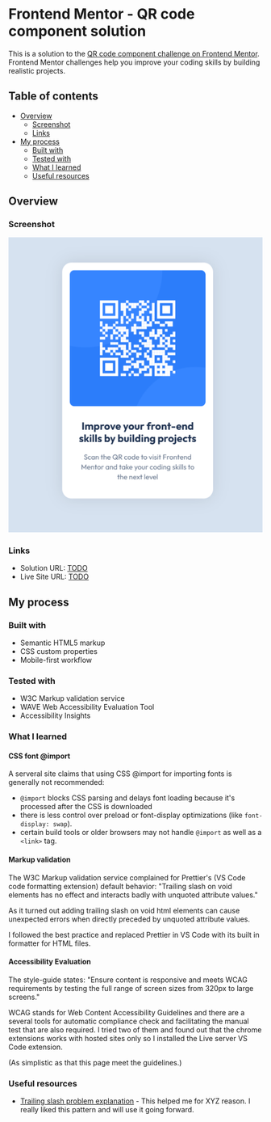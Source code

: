 # Frontend Mentor - QR code component solution

This is a solution to the [QR code component challenge on Frontend Mentor](https://www.frontendmentor.io/challenges/qr-code-component-iux_sIO_H). Frontend Mentor challenges help you improve your coding skills by building realistic projects.

## Table of contents

- [Overview](#overview)
  - [Screenshot](#screenshot)
  - [Links](#links)
- [My process](#my-process)
  - [Built with](#built-with)
  - [Tested with](#tested-with)
  - [What I learned](#what-i-learned)
  - [Useful resources](#useful-resources)

## Overview

### Screenshot

![](./screenshot.png)

### Links

- Solution URL: [TODO](https://your-solution-url.com)
- Live Site URL: [TODO](https://your-live-site-url.com)

## My process

### Built with

- Semantic HTML5 markup
- CSS custom properties
- Mobile-first workflow

### Tested with

- W3C Markup validation service
- WAVE Web Accessibility Evaluation Tool
- Accessibility Insights

### What I learned

#### CSS font @import

A serveral site claims that using CSS @import for importing fonts is generally not recommended:

- `@import` blocks CSS parsing and delays font loading because it's processed after the CSS is downloaded
- there is less control over preload or font-display optimizations (like `font-display: swap`).
- certain build tools or older browsers may not handle `@import` as well as a `<link>` tag.

#### Markup validation

The W3C Markup validation service complained for Prettier's (VS Code code formatting extension) default behavior: "Trailing slash on void elements has no effect and interacts badly with unquoted attribute values."

As it turned out adding trailing slash on void html elements can cause unexpected errors when directly preceded by unquoted attribute values.

I followed the best practice and replaced Prettier in VS Code with its built in formatter for HTML files.

#### Accessibility Evaluation

The style-guide states: "Ensure content is responsive and meets WCAG requirements by testing the full range of screen sizes from 320px to large screens."

WCAG stands for Web Content Accessibility Guidelines and there are a several tools for automatic compliance check and facilitating the manual test that are also required. I tried two of them and found out that the chrome extensions works with hosted sites only so I installed the Live server VS Code extension.

(As simplistic as that this page meet the guidelines.)

### Useful resources

- [Trailing slash problem explanation](https://github.com/validator/validator/wiki/Markup-%C2%BB-Void-elements#trailing-slashes-directly-preceded-by-unquoted-attribute-values) - This helped me for XYZ reason. I really liked this pattern and will use it going forward.
